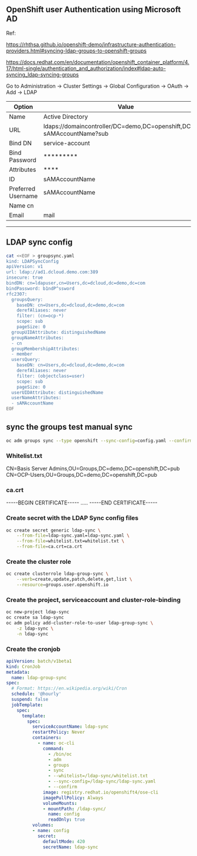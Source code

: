 ## OpenShift user Authentication using Microsoft AD

Ref:

https://rhthsa.github.io/openshift-demo/infrastructure-authentication-providers.html#syncing-ldap-groups-to-openshift-groups

https://docs.redhat.com/en/documentation/openshift_container_platform/4.17/html-single/authentication_and_authorization/index#ldap-auto-syncing_ldap-syncing-groups

Go to Administration -> Cluster Settings -> Global Configuration -> OAuth -> Add -> LDAP

| Option	| Value |
| -------- | ------ |
| Name	| Active Directory |
| URL	| ldaps://domaincontroller/DC=demo,DC=openshift,DC=pub?sAMAccountName?sub| 
| Bind DN |	service-account |
|Bind Password	 | ********* |
|Attributes	| **** |
|ID	| sAMAccountName |
|Preferred Username	 | sAMAccountName |
|Name	cn|
|Email	| mail|
-----------------------


## LDAP sync config

```bash
cat <<EOF > groupsync.yaml
kind: LDAPSyncConfig
apiVersion: v1
url: ldap://ad1.dcloud.demo.com:389
insecure: true
bindDN: cn=ldapuser,cn=Users,dc=dcloud,dc=demo,dc=com
bindPassword: b1ndP^ssword
rfc2307:
  groupsQuery:
    baseDN: cn=Users,dc=dcloud,dc=demo,dc=com
    derefAliases: never
    filter: (cn=ocp-*)
    scope: sub
    pageSize: 0
  groupUIDAttribute: distinguishedName
  groupNameAttributes:
  - cn
  groupMembershipAttributes:
  - member
  usersQuery:
    baseDN: cn=Users,dc=dcloud,dc=demo,dc=com
    derefAliases: never
    filter: (objectclass=user)
    scope: sub
    pageSize: 0
  userUIDAttribute: distinguishedName
  userNameAttributes:
  - sAMAccountName
EOF
```
## sync the groups test manual sync

```bash
oc adm groups sync --type openshift --sync-config=config.yaml --confirm
```

### Whitelist.txt

CN=Basis Server Admins,OU=Groups,DC=demo,DC=openshift,DC=pub
CN=OCP-Users,OU=Groups,DC=demo,DC=openshift,DC=pub

### ca.crt

-----BEGIN CERTIFICATE-----
.....
-----END CERTIFICATE-----

### Create secret with the LDAP Sync config files

```bash
oc create secret generic ldap-sync \
    --from-file=ldap-sync.yaml=ldap-sync.yaml \
    --from-file=whitelist.txt=whitelist.txt \
    --from-file=ca.crt=ca.crt
```

### Create the cluster role

```bash
oc create clusterrole ldap-group-sync \
    --verb=create,update,patch,delete,get,list \
    --resource=groups.user.openshift.io
```

### Create the project, serviceaccount and cluster-role-binding

```bash
oc new-project ldap-sync
oc create sa ldap-sync
oc adm policy add-cluster-role-to-user ldap-group-sync \
    -z ldap-sync \
    -n ldap-sync
```

### Create the cronjob


```yaml
apiVersion: batch/v1beta1
kind: CronJob
metadata:
  name: ldap-group-sync
spec:
  # Format: https://en.wikipedia.org/wiki/Cron
  schedule: '@hourly'
  suspend: false
  jobTemplate:
    spec:
      template:
        spec:
          serviceAccountName: ldap-sync
          restartPolicy: Never
          containers:
            - name: oc-cli
              command:
                - /bin/oc
                - adm
                - groups
                - sync
                - --whitelist=/ldap-sync/whitelist.txt
                - --sync-config=/ldap-sync/ldap-sync.yaml
                - --confirm
              image: registry.redhat.io/openshift4/ose-cli
              imagePullPolicy: Always
              volumeMounts:
              - mountPath: /ldap-sync/
                name: config
                readOnly: true
          volumes:
          - name: config
            secret:
              defaultMode: 420
              secretName: ldap-sync
```
